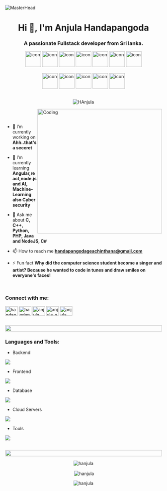 ![MasterHead](https://1.bp.blogspot.com/-7A4WynwLsMw/XbBpCXG8fHI/AAAAAAAAMt4/uOa1bpLskYgrwGbllhSu2SDj_Mig8SXJQCLcBGAsYHQ/s1600/2000_600px.gif)
<h1 align="center">Hi 👋, I'm Anjula Handapangoda</h1>
<h3 align="center">A passionate Fullstack developer from Sri lanka.</h3>

<div align="center">
  <img src="https://techstack-generator.vercel.app/cpp-icon.svg" alt="icon" width="50" height="50" />
  <img src="https://techstack-generator.vercel.app/python-icon.svg" alt="icon" width="50" height="50" />
  <img src="https://techstack-generator.vercel.app/swift-icon.svg" alt="icon" width="50" height="50" />
  <img src="https://techstack-generator.vercel.app/ts-icon.svg" alt="icon" width="50" height="50" />
  <img src="https://techstack-generator.vercel.app/js-icon.svg" alt="icon"width="50" height="50" />
  <img src="https://techstack-generator.vercel.app/react-icon.svg" alt="icon" width="50" height="50" />
 <img src="https://techstack-generator.vercel.app/mysql-icon.svg" alt="icon" width="50" height="50" />
</div>

<br>

<div align="center">
  <img src="https://techstack-generator.vercel.app/docker-icon.svg" alt="icon" width="50" height="50" />
  <img src="https://techstack-generator.vercel.app/aws-icon.svg" alt="icon" width="50" height="50" />
  <img src="https://techstack-generator.vercel.app/github-icon.svg" alt="icon" width="50" height="50" />
  <img src="https://techstack-generator.vercel.app/restapi-icon.svg" alt="icon" width="50" height="50" />
  <img src="https://techstack-generator.vercel.app/django-icon.svg" alt="icon" width="50" height="50" />
</div>
<br>
<div align="center">
<p align="center"> 
 <img src="https://komarev.com/ghpvc/?username=Tharindu209&label=Profile%20views&color=0e75b6&style=flat" alt="HAnjula" /> 
</p>
</div>

<img align="right" alt="Coding" width="400" src="https://user-images.githubusercontent.com/74038190/229223263-cf2e4b07-2615-4f87-9c38-e37600f8381a.gif">

<br><br>


- 🔭 I’m currently working on **Ahh..that's a seccret**

- 🌱 I’m currently learning **Angular,react,node.js and AI, Machine-Learning also Cyber security**

- 💬 Ask me about **C, C++, Python, PHP, Java and NodeJS, C#**

- 📫 How to reach me **handapangodageachinthana@gmail.com**

- ⚡ Fun fact **Why did the computer science student become a singer and artist? Because he wanted to code in tunes and draw smiles on everyone's faces!**
<br>



<h3 align="left">Connect with me:</h3>
<p align="left">
<a href="https://linkedin.com/in/handapangodage achinthana" target="blank"><img align="center" src="https://raw.githubusercontent.com/rahuldkjain/github-profile-readme-generator/master/src/images/icons/Social/linked-in-alt.svg" alt="handapangodage achinthana" height="30" width="40" /></a>
<a href="https://stackoverflow.com/users/handapangodage achinthana" target="blank"><img align="center" src="https://raw.githubusercontent.com/rahuldkjain/github-profile-readme-generator/master/src/images/icons/Social/stack-overflow.svg" alt="handapangodage achinthana" height="30" width="40" /></a>
<a href="https://fb.com/anjula achinthana" target="blank"><img align="center" src="https://raw.githubusercontent.com/rahuldkjain/github-profile-readme-generator/master/src/images/icons/Social/facebook.svg" alt="anjula achinthana" height="30" width="40" /></a>
<a href="https://instagram.com/anjula_achinthana" target="blank"><img align="center" src="https://raw.githubusercontent.com/rahuldkjain/github-profile-readme-generator/master/src/images/icons/Social/instagram.svg" alt="anjula_achinthana" height="30" width="40" /></a>
<a href="https://www.hackerrank.com/anjula handapangoda" target="blank"><img align="center" src="https://raw.githubusercontent.com/rahuldkjain/github-profile-readme-generator/master/src/images/icons/Social/hackerrank.svg" alt="anjula handapangoda" height="30" width="40" /></a>
</p>

<br>

<img src="https://i.imgur.com/dBaSKWF.gif" height="20" width="100%">

<h3 align="left">Languages and Tools:</h3>

- Backend
<p align="left">
  <a href="https://skillicons.dev">
    <img src="https://skillicons.dev/icons?i=php,laravel,java,nodejs,py,spring,flask,fastapi,express,nestjs" />
  </a>
</p>

- Frontend
<p align="left">
  <a href="https://skillicons.dev">
    <img src="https://skillicons.dev/icons?i=ts,js,react,nextjs,redux,tailwind,materialui" />
  </a>
</p>

- Database
<p align="left">
  <a href="https://skillicons.dev">
    <img src="https://skillicons.dev/icons?i=mongodb,mysql,postgresql" />
  </a>
</p>

- Cloud Servers
<p align="left">
  <a href="https://skillicons.dev">
    <img src="https://skillicons.dev/icons?i=azure,aws,gcp,firebase,cloudflare" />
  </a>
</p>

- Tools
<p align="left">
  <a href="https://skillicons.dev">
    <img src="https://skillicons.dev/icons?i=git,github,docker,figma,xd,idea,vscode,postman,linux" />
  </a>
</p>
<br>

<img src="https://i.imgur.com/dBaSKWF.gif" height="20" width="100%">

<br>

<div align="center">

<p><img align="center" src="https://github-readme-stats.vercel.app/api/top-langs?username=hanjula&theme=midnight-purple&show_icons=true&locale=en&layout=compact" alt="hanjula" /></p>

<p>&nbsp;<img align="center" src="https://github-readme-stats.vercel.app/api?username=hanjula&theme=midnight-purple&show_icons=true&locale=en" alt="hanjula" /></p>

<p><img align="center" src="https://github-readme-streak-stats.herokuapp.com/?user=hanjula&theme=midnight-purple" alt="hanjula" /></p>
</div>
